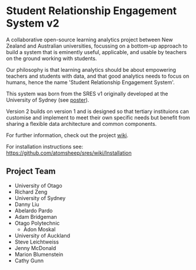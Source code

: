 # Student Relationship Engagement System v2

A collaborative open-source learning analytics project between New Zealand and Australian universities, focussing on a bottom-up approach to build a system that is eminently useful, applicable, and usable by teachers on the ground working with students.

Our philosophy is that learning analytics should be about empowering teachers and students with data, and that good analytics needs to focus on humans, hence the name 'Student Relationship Engagement System'.

This system was born from the SRES v1 originally developed at the University of Sydney (see [poster](https://www.academia.edu/9378207/A_simple_web-based_analytics_system_to_efficiently_capture_analyse_and_respond_to_student_engagement_and_achievement)).

Version 2 builds on version 1 and is designed so that tertiary instituions can customise and implement to meet their own specific needs but benefit from sharing a flexible data architecture and common components. 

For further information, check out the project [wiki](https://github.com/atomsheep/sres/wiki).

For installation instructions see: https://github.com/atomsheep/sres/wiki/Installation 

## Project Team
* University of Otago
 * Richard Zeng
* University of Sydney
 * Danny Liu
 * Abelardo Pardo
 * Adam Bridgeman
* Otago Polytechnic
  * Adon Moskal
* University of Auckland
 * Steve Leichtweiss
 * Jenny McDonald
 * Marion Blumenstein
 * Cathy Gunn 

